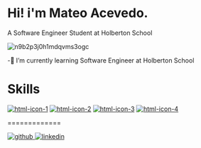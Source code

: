 Hi! i'm Mateo Acevedo.
=============

A Software Engineer Student at Holberton School


![n9b2p3j0h1mdqvms3ogc](https://user-images.githubusercontent.com/98199846/179628983-a1986ceb-aa01-4bd5-b0fa-38263235b5a6.gif)

-🌱 I’m currently learning Software Engineer at Holberton School

Skills
=============
[![html-icon-1](https://user-images.githubusercontent.com/98199846/179632051-6324168e-658c-4729-a209-38630f948b04.png)](https://github.com/TEOACEVEDO/holbertonschool-AirBnB_clone/search?l=html)
[![html-icon-2](https://user-images.githubusercontent.com/98199846/199090291-2f8679cf-f8cc-48d1-84c9-82180fe971ab.png)](https://github.com/kadzahk/Ether-Epiphany)
[![html-icon-3](https://user-images.githubusercontent.com/98199846/199090753-3021a4da-ae55-4b4f-b844-4f655b91b53f.png)](https://github.com/TEOACEVEDO?tab=repositories&q=&type=&language=&sort=)
[![html-icon-4](https://user-images.githubusercontent.com/98199846/199091525-3641f82a-c27a-424a-80e0-5e93d993ce01.png)](https://github.com/TEOACEVEDO/holbertonschool-AirBnB_clone/search?l=Python)


=============

[![github](https://user-images.githubusercontent.com/98199846/179635382-37cfad37-cd30-4a7d-b4b6-2736c722c817.png)
](https://github.com/TEOACEVEDO)
[![linkedin](https://user-images.githubusercontent.com/98199846/179634910-6d04b439-b783-45fe-a258-ecc594e95512.png)
](https://www.linkedin.com/in/teoacevedo/)



